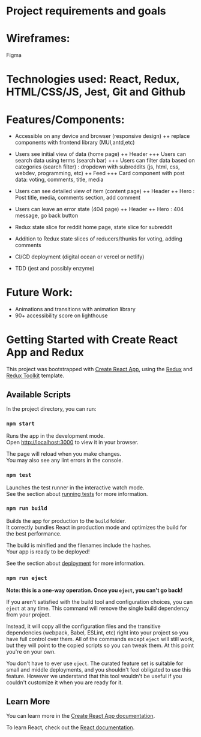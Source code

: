 # Project requirements and goals
# Wireframes:
Figma

# Technologies used: React, Redux, HTML/CSS/JS, Jest, Git and Github

# Features/Components:
+ Accessible on any device and browser (responsive design)
++ replace components with frontend library (MUI,antd,etc)
+ Users see initial view of data (home page)
++ Header
+++ Users can search data using terms (search bar)
+++ Users can filter data based on categories (search filter) : dropdown with subreddits (js, html, css, webdev, programming, etc)
++ Feed
+++ Card component with post data: voting, comments, title, media
+ Users can see detailed view of item (content page)
++ Header
++ Hero : Post title, media, comments section, add comment
+ Users can leave an error state (404 page)
++ Header
++ Hero : 404 message, go back button

+ Redux state slice for reddit home page, state slice for subreddit
+ Addition to Redux state slices of reducers/thunks for voting, adding comments
+ CI/CD deployment (digital ocean or vercel or netlify)
+ TDD (jest and possibly enzyme)


# Future Work:
+ Animations and transitions with animation library
+ 90+ accessibility score on lighthouse


# Getting Started with Create React App and Redux

This project was bootstrapped with [Create React App](https://github.com/facebook/create-react-app), using the [Redux](https://redux.js.org/) and [Redux Toolkit](https://redux-toolkit.js.org/) template.

## Available Scripts

In the project directory, you can run:

### `npm start`

Runs the app in the development mode.\
Open [http://localhost:3000](http://localhost:3000) to view it in your browser.

The page will reload when you make changes.\
You may also see any lint errors in the console.

### `npm test`

Launches the test runner in the interactive watch mode.\
See the section about [running tests](https://facebook.github.io/create-react-app/docs/running-tests) for more information.

### `npm run build`

Builds the app for production to the `build` folder.\
It correctly bundles React in production mode and optimizes the build for the best performance.

The build is minified and the filenames include the hashes.\
Your app is ready to be deployed!

See the section about [deployment](https://facebook.github.io/create-react-app/docs/deployment) for more information.

### `npm run eject`

**Note: this is a one-way operation. Once you `eject`, you can't go back!**

If you aren't satisfied with the build tool and configuration choices, you can `eject` at any time. This command will remove the single build dependency from your project.

Instead, it will copy all the configuration files and the transitive dependencies (webpack, Babel, ESLint, etc) right into your project so you have full control over them. All of the commands except `eject` will still work, but they will point to the copied scripts so you can tweak them. At this point you're on your own.

You don't have to ever use `eject`. The curated feature set is suitable for small and middle deployments, and you shouldn't feel obligated to use this feature. However we understand that this tool wouldn't be useful if you couldn't customize it when you are ready for it.

## Learn More

You can learn more in the [Create React App documentation](https://facebook.github.io/create-react-app/docs/getting-started).

To learn React, check out the [React documentation](https://reactjs.org/).
